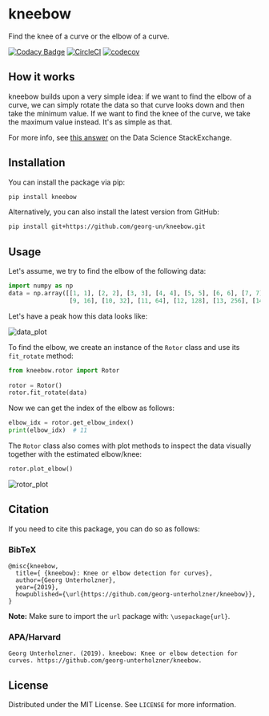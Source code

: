 # kneebow

Find the knee of a curve or the elbow of a curve.

[![Codacy Badge](https://app.codacy.com/project/badge/Grade/3baba89ac29b4a96bd990148deb36236)](https://app.codacy.com/gh/georg-un/kneebow/dashboard?utm_source=gh&utm_medium=referral&utm_content=&utm_campaign=Badge_grade)
[![CircleCI](https://dl.circleci.com/status-badge/img/circleci/4aoB5zgq98chQxQUq76hUV/WuhJ6RPV6Wmi5yTGwuVZeZ/tree/master.svg?style=svg)](https://dl.circleci.com/status-badge/redirect/circleci/4aoB5zgq98chQxQUq76hUV/WuhJ6RPV6Wmi5yTGwuVZeZ/tree/master)
[![codecov](https://codecov.io/gh/georg-unterholzner/kneebow/branch/master/graph/badge.svg)](https://codecov.io/gh/georg-unterholzner/kneebow)

## How it works

kneebow builds upon a very simple idea: if we want to find the elbow of a curve, we can simply rotate the data so that curve looks down and then take the minimum value. If we want to find the knee of the curve, we take the maximum value instead. It's as simple as that.

For more info, see [this answer](https://datascience.stackexchange.com/a/57135/67412) on the Data Science StackExchange.

## Installation

You can install the package via pip:

```sh
pip install kneebow
```

Alternatively, you can also install the latest version from GitHub:

```sh
pip install git+https://github.com/georg-un/kneebow.git
```

## Usage

Let's assume, we try to find the elbow of the following data:

```python
import numpy as np
data = np.array([[1, 1], [2, 2], [3, 3], [4, 4], [5, 5], [6, 6], [7, 7], [8, 8],  # linear until (8,8)
                 [9, 16], [10, 32], [11, 64], [12, 128], [13, 256], [14, 512]])   # exponential afterwards
```
Let's have a peak how this data looks like:

![data_plot](https://raw.githubusercontent.com/georg-un/kneebow/master/assets/data_plot.png)

To find the elbow, we create an instance of the `Rotor` class and use its `fit_rotate` method:

```python
from kneebow.rotor import Rotor
 
rotor = Rotor()
rotor.fit_rotate(data)
```
Now we can get the index of the elbow as follows:
```python
elbow_idx = rotor.get_elbow_index()
print(elbow_idx)  # 11
```
The `Rotor` class also comes with plot methods to inspect the data visually together with the estimated elbow/knee:
```python
rotor.plot_elbow()
```
![rotor_plot](https://raw.githubusercontent.com/georg-un/kneebow/master/assets/rotor_plot.png)

<!-- CITATION -->
## Citation

If you need to cite this package, you can do so as follows:

### BibTeX

```
@misc{kneebow,
  title={ {kneebow}: Knee or elbow detection for curves},
  author={Georg Unterholzner},
  year={2019},
  howpublished={\url{https://github.com/georg-unterholzner/kneebow}},
}
```

**Note:** Make sure to import the `url` package with: `\usepackage{url}`.

### APA/Harvard

```text
Georg Unterholzner. (2019). kneebow: Knee or elbow detection for curves. https://github.com/georg-unterholzner/kneebow.
```


<!-- LICENSE -->
## License

Distributed under the MIT License. See `LICENSE` for more information.
